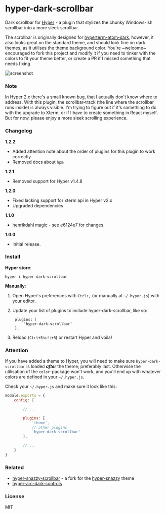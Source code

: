 # hyper-dark-scrollbar
Dark scrollbar for [Hyper](https://github.com/zeit/hyper) - a plugin that stylizes the chunky Windows-ish scrollbar into a more sleek scrollbar.

The scrollbar is originally designed for [hyperterm-atom-dark](https://github.com/mdo/hyperterm-atom-dark), however, it also looks great on the standard theme, and should look fine on dark themes, as it utilises the theme background color. You're ~welcome~ encouraged to fork this project and modify it if you need to tinker with the colors to fit your theme better, or create a PR if I missed something that needs fixing.

![screenshot](https://dev.moso.io/hyper/hyper-dark-scrollbar/screenshot.png)

### Note

In Hyper 2.x there's a small known bug, that I actually don't know where to address. With this plugin, the scrollbar-track (the line where the scrollbar runs inside) is always visible. I'm trying to figure out if it's something to do with the upgrade to Xterm, or if I have to create something in React myself. But for now, please enjoy a more sleek scrolling experience.

### Changelog
**1.2.2**
- Added attention note about the order of plugins for this plugin to work correctly
- Removed docs about `hpm`

**1.2.1**
- Removed support for Hyper v1.4.8

**1.2.0**
- Fixed lacking support for xterm api in Hyper v2.x
- Upgraded dependencies

**1.1.0**
- [henrikdahl](https://github.com/henrikdahl) magic - see [e6124e7](https://github.com/moso/hyper-dark-scrollbar/commit/e6124e7640291940acf46883d4022bef900ada60) for changes.

**1.0.0**
- Initial release.

### Install

**Hyper store**:
```
hyper i hyper-dark-scrollbar
```

**Manually**:

1. Open Hyper's preferences with `Ctrl+,` (or manually at `~/.hyper.js`) with your editor.
2. Update your list of plugins to include hyper-dark-scrollbar, like so:

        plugins: [
            'hyper-dark-scrollbar'
        ],

3. Reload (`Ctrl+Shift+R`) or restart Hyper and voila!

### Attention

If you have added a theme to Hyper, you will need to make sure `hyper-dark-scrollbar` is loaded **_after_** the theme; preferably last. Otherwise the utilisation of the `color`-package won't work, and you'll end up with whatever colors are defined in your `~/.hyper.js`.

Check your `~/.hyper.js` and make sure it look like this:

```javascript
module.exports = {
    config: {

        // ...

        plugins: [
            'theme',
            // other plugins
            'hyper-dark-scrollbar'
        ],

        // ...
    }
}
```

### Related

- [hyper-snazzy-scrollbar](https://github.com/Stanzilla/hyper-dark-scrollbar) - a fork for the [hyper-snazzy](https://github.com/sindresorhus/hyper-snazzy) theme
- [hyper-arc-dark-controls](https://github.com/moso/hyper-arc-dark-controls)

### License

MIT
